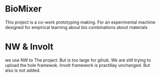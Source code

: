 # BioMixer
This project is a co-work prototyping making. For an experimental machine designed for empirical learning about bio combinations about materials

# NW & Involt
we use NW to The project. But is too large for gihub. We are still trying to upload the hole framewok.
Involt framework is practillay unchanged. But also is not added.
